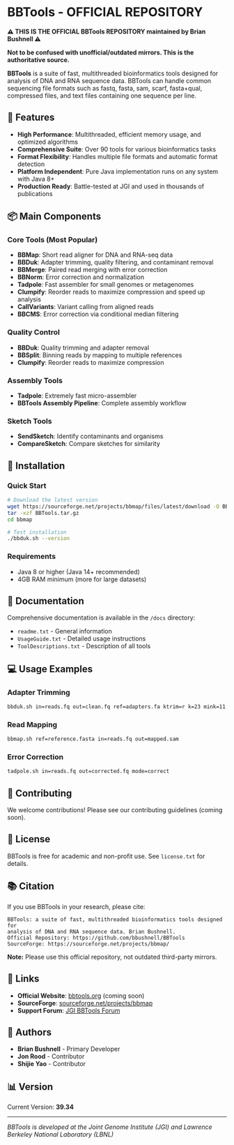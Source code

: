 # BBTools - OFFICIAL REPOSITORY

**⚠️ THIS IS THE OFFICIAL BBTools REPOSITORY maintained by Brian Bushnell ⚠️**

**Not to be confused with unofficial/outdated mirrors. This is the authoritative source.**

**BBTools** is a suite of fast, multithreaded bioinformatics tools designed for analysis of DNA and RNA sequence data. BBTools can handle common sequencing file formats such as fastq, fasta, sam, scarf, fasta+qual, compressed files, and text files containing one sequence per line.

## 🚀 Features

- **High Performance**: Multithreaded, efficient memory usage, and optimized algorithms
- **Comprehensive Suite**: Over 90 tools for various bioinformatics tasks
- **Format Flexibility**: Handles multiple file formats and automatic format detection
- **Platform Independent**: Pure Java implementation runs on any system with Java 8+
- **Production Ready**: Battle-tested at JGI and used in thousands of publications

## 📦 Main Components

### Core Tools (Most Popular)
- **BBMap**: Short read aligner for DNA and RNA-seq data
- **BBDuk**: Adapter trimming, quality filtering, and contaminant removal  
- **BBMerge**: Paired read merging with error correction
- **BBNorm**: Error correction and normalization
- **Tadpole**: Fast assembler for small genomes or metagenomes
- **Clumpify**: Reorder reads to maximize compression and speed up analysis
- **CallVariants**: Variant calling from aligned reads
- **BBCMS**: Error correction via conditional median filtering

### Quality Control
- **BBDuk**: Quality trimming and adapter removal
- **BBSplit**: Binning reads by mapping to multiple references
- **Clumpify**: Reorder reads to maximize compression

### Assembly Tools
- **Tadpole**: Extremely fast micro-assembler
- **BBTools Assembly Pipeline**: Complete assembly workflow

### Sketch Tools
- **SendSketch**: Identify contaminants and organisms
- **CompareSketch**: Compare sketches for similarity

## 🔧 Installation

### Quick Start
```bash
# Download the latest version
wget https://sourceforge.net/projects/bbmap/files/latest/download -O BBTools.tar.gz
tar -xzf BBTools.tar.gz
cd bbmap

# Test installation
./bbduk.sh --version
```

### Requirements
- Java 8 or higher (Java 14+ recommended)
- 4GB RAM minimum (more for large datasets)

## 📖 Documentation

Comprehensive documentation is available in the `/docs` directory:
- `readme.txt` - General information
- `UsageGuide.txt` - Detailed usage instructions
- `ToolDescriptions.txt` - Description of all tools

## 💻 Usage Examples

### Adapter Trimming
```bash
bbduk.sh in=reads.fq out=clean.fq ref=adapters.fa ktrim=r k=23 mink=11 hdist=1 tpe tbo
```

### Read Mapping
```bash
bbmap.sh ref=reference.fasta in=reads.fq out=mapped.sam
```

### Error Correction
```bash
tadpole.sh in=reads.fq out=corrected.fq mode=correct
```

## 🤝 Contributing

We welcome contributions! Please see our contributing guidelines (coming soon).

## 📄 License

BBTools is free for academic and non-profit use. See `license.txt` for details.

## 📚 Citation

If you use BBTools in your research, please cite:
```
BBTools: a suite of fast, multithreaded bioinformatics tools designed for 
analysis of DNA and RNA sequence data. Brian Bushnell.
Official Repository: https://github.com/bbushnell/BBTools
SourceForge: https://sourceforge.net/projects/bbmap/
```

**Note:** Please use this official repository, not outdated third-party mirrors.

## 🔗 Links

- **Official Website**: [bbtools.org](https://bbtools.org) (coming soon)
- **SourceForge**: [sourceforge.net/projects/bbmap](https://sourceforge.net/projects/bbmap/)
- **Support Forum**: [JGI BBTools Forum](https://jgi.doe.gov/data-and-tools/software-tools/bbtools/)

## 👥 Authors

- **Brian Bushnell** - Primary Developer
- **Jon Rood** - Contributor
- **Shijie Yao** - Contributor

## 📊 Version

Current Version: **39.34**

---

*BBTools is developed at the Joint Genome Institute (JGI) and Lawrence Berkeley National Laboratory (LBNL)*
